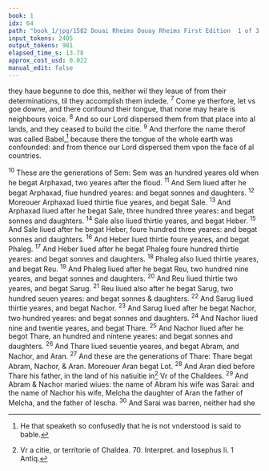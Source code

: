 ```yaml
---
book: 1
idx: 64
path: "book_1/jpg/1582 Douai Rheims Douay Rheims First Edition  1 of 3 1609 Old Testament.pdf-64.jpg"
input_tokens: 2405
output_tokens: 981
elapsed_time_s: 13.78
approx_cost_usd: 0.022
manual_edit: false
---
```

they haue begunne to doe this, neither wil they leaue of
from their determinations, til they accomplish them indede.
<sup>7</sup> Come ye therfore, let vs goe downe, and there confound
their tongue, that none may heare is neighbours voice.
<sup>8</sup> And so our Lord dispersed them from that place into al
lands, and they ceased to build the citie. <sup>9</sup> And therfore
the name therof was called Babel,[^1] because there the tongue
of the whole earth was confounded: and from thence our
Lord dispersed them vpon the face of al countries.

<sup>10</sup> These are the generations of Sem: Sem was an hundred
yeares old when he begat Arphaxad, two yeares after the
floud. <sup>11</sup> And Sem liued after he begat Arphaxad, fiue hundred yeares: and begat sonnes and daughters. <sup>12</sup> Moreouer
Arphaxad liued thirtie fiue yeares, and begat Sale. <sup>13</sup> And
Arphaxad liued after he begat Sale, three hundred three
yeares: and begat sonnes and daughters. <sup>14</sup> Sale also liued
thirtie yeares, and begat Heber. <sup>15</sup> And Sale liued after he
begat Heber, foure hundred three yeares: and begat sonnes
and daughters. <sup>16</sup> And Heber liued thirtie foure yeares, and
begat Phaleg. <sup>17</sup> And Heber liued after he begat Phaleg
foure hundred thirtie yeares: and begat sonnes and daughters. <sup>18</sup> Phaleg also liued thirtie yeares, and begat Reu.
<sup>19</sup> And Phaleg liued after he begat Reu, two hundred nine
yeares, and begat sonnes and daughters. <sup>20</sup> And Reu liued
thirtie two yeares, and begat Sarug. <sup>21</sup> Reu liued also after
he begat Sarug, two hundred seuen yeares: and begat
sonnes & daughters. <sup>22</sup> And Sarug liued thirtie yeares, and
begat Nachor. <sup>23</sup> And Sarug liued after he begat Nachor,
two hundred yeares: and begat sonnes and daughters.
<sup>24</sup> And Nachor liued nine and twentie yeares, and begat
Thare. <sup>25</sup> And Nachor liued after he begot Thare, an hundred and nintene yeares: and begat sonnes and daughters.
<sup>26</sup> And Thare liued seuentie yeares, and begat Abram,
and Nachor, and Aran. <sup>27</sup> And these are the generations
of Thare: Thare begat Abram, Nachor, & Aran. Moreouer Aran begat Lot. <sup>28</sup> And Aran died before Thare his
father, in the land of his natiuitie in[^2] Vr of the Chaldees.
<sup>29</sup> And Abram & Nachor maried wiues: the name of Abram
his wife was Sarai: and the name of Nachor his wife,
Melcha the daughter of Aran the father of Melcha, and the
father of Iescha. <sup>30</sup> And Sarai was barren, neither had she

[^1]: He that speaketh so confusedly that he is not vnderstood is said to bable.

[^2]: Vr a citie, or territorie of Chaldea. 70. Interpret. and Iosephus li. 1 Antiq.